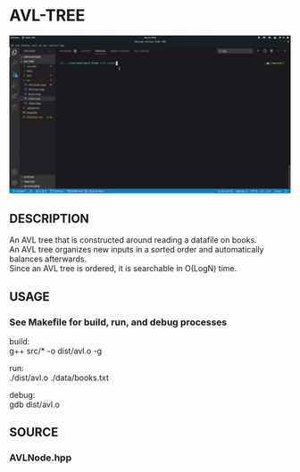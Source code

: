 # AVL-TREE  

![AVL Tree Test](./AVLResult.gif)

## DESCRIPTION

An AVL tree that is constructed around reading a datafile on books.  
An AVL tree organizes new inputs in a sorted order and automatically balances afterwards.  
Since an AVL tree is ordered, it is searchable in O(LogN) time.  

## USAGE  

### See Makefile for build, run, and debug processes  

build:  
g++ src/* -o dist/avl.o -g

run:  
./dist/avl.o ./data/books.txt

debug:  
gdb dist/avl.o

## SOURCE  

### AVLNode.hpp
